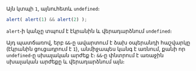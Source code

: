 Այն կտպի `1`, այնուհետև `undefined`։

```js run
alert( alert(1) && alert(2) );
```

`alert`֊ի կանչը տպում է էկրանին և վերադարձնում `undefined`։

Այդ պատճառով, երբ `&&`֊ը ավարտում է ձախ օպերանդի հաշվարկը (էկրանին ցուցադրում է `1`), անմիջապես կանգ է առնում, քանի որ `undefined`֊ը սխալական արժեք է։ `&&`֊ը փնտրում է առաջին սխալական արժեքը և վերադարձնում այն։

